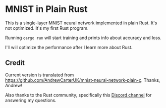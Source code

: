 # MNIST in Plain Rust

This is a single-layer MNIST neural network implemented in plain Rust.
It's not optimized. It's my first Rust program.

Running `cargo run` will start training and prints info about accuracy and loss.

I'll will optimize the performance after I learn more about Rust.

## Credit

Current version is translated from
https://github.com/AndrewCarterUK/mnist-neural-network-plain-c.  Thanks, Andrew!

Also thanks to the Rust community, specifically this [Discord
channel](https://discord.com/invite/aVESxV8) for answering my questions.
